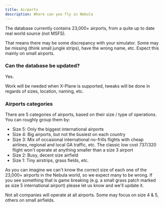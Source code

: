 ```yaml
---
title: Airports
description: Where can you fly in Nebula
---
```


The database currently contains 23,000+ airports, from a quite up to date real world source (not MSFS).

That means there may be some discrepancy with your simulator. Some may be missing (think small jungle strips), have the wrong name, etc. Expect this mainly on small airports.

### Can the database be updated?

Yes.

Work will be needed when X-Plane is supported, tweaks will be done in regards of sizes, location, naming, etc.

### Airports categories

There are 5 categories of airports, based on their size / type of operations. You can roughly group them by:

- Size 5: Only the biggest international airports
- Size 4: Big airports, but not the busiest on each country
- Size 3: Mix of occasional international no-frills flights with cheap airlines, regional and local GA traffic, etc. The classic low cost 737/320 flight won't operate at anything smaller than a size 3 airport
- Size 2: Busy, decent size airfield
- Size 1: Tiny airstrips, grass fields, etc.

As you can imagine we can't know the correct size of each one of the 23,000+ airports in the Nebula world, so we expect many to be wrong. If you see something that is game breaking (e.g. a small grass patch marked as size 5 international airport) please let us know and we'll update it.

Not all companies will operate at all airports. Some may focus on size 4 & 5, others on small airfields.
